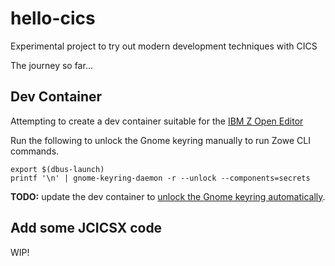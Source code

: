 # hello-cics

Experimental project to try out modern development techniques with CICS

The journey so far...

## Dev Container

Attempting to create a dev container suitable for the [IBM Z Open Editor](https://ibm.github.io/zopeneditor-about/Docs/getting_started.html#installing-the-ibm-z-open-editor-vs-code-extension)

Run the following to unlock the Gnome keyring manually to run Zowe CLI commands.

```shell
export $(dbus-launch)
printf '\n' | gnome-keyring-daemon -r --unlock --components=secrets
```

**TODO:** update the dev container to [unlock the Gnome keyring automatically](https://docs.zowe.org/stable/user-guide/cli-configure-scs-on-headless-linux-os/#unlocking-the-keyring-automatically).

## Add some JCICSX code

WIP!
